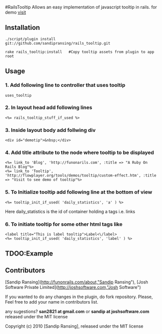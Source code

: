 #RailsTooltip
Allows an easy implementation of javascript tooltip in rails.
for demo [visit](http://flowplayer.org/tools/demos/tooltip/custom-effect.htm/ "Tooltip demo")

## Installation
    ./script/plugin install git://github.com/sandipransing/rails_tooltip.git
    
    rake rails_tooltip:install   #Copy tooltip assets from plugin to app root

## Usage

### 1. Add following line to controller that uses tooltip
    uses_tooltip
### 2. In layout head add following lines
    <%= rails_tooltip_stuff_if_used %>
### 3. Inside layout body add follwing div
    <div id="demotip">&nbsp;</div>
### 4. Add title attribute to the node where tooltip to be displayed
    <%= link_to 'Blog', 'http://funonarils.com', :title => "A Ruby On Rails Blog"%>
    <%= link_to 'Tooltip', 'http://flowplayer.org/tools/demos/tooltip/custom-effect.htm', :title => "Visit to see demo of tooltip"%>
### 5. To Initialize tooltip add following line at the bottom of view
    <%= tooltip_init_if_used( 'daily_statistics', 'a' ) %>
    
Here daily_statistics is the id of container holding a tags i.e. links

### 6. To initiate tooltip for some other html tags like <label>
    <label title="This is label tooltip">Label<\/label>
    <%= tooltip_init_if_used( 'daily_statistics', 'label' ) %>

## TDOO:Example

## Contributors
[Sandip Ransing](http://funonrails.com/about,"Sandip Ransing"), [Josh Software Private Limited](http://joshsoftware.com,"Josh Software")

If you wanted to do any changes in the plugin, do fork repository.
Please, Feel free to add your name in contributors list.

any sugestions? **san2821 at gmail.com** or **sandip at joshsoftware.com** released under the MIT license

Copyright (c) 2010 [Sandip Ransing], released under the MIT license
